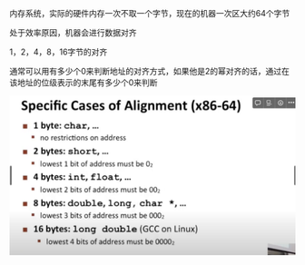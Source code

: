 内存系统，实际的硬件内存一次不取一个字节，现在的机器一次区大约64个字节

处于效率原因，机器会进行数据对齐

1，2，4，8，16字节的对齐

通常可以用有多少个0来判断地址的对齐方式，如果他是2的幂对齐的话，通过在该地址的位级表示的末尾有多少个0来判断

![image-20230426004359001](image/image-20230426004359001.png)